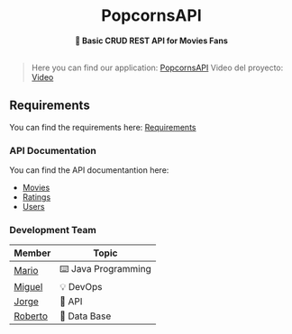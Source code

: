 <div align="center">
    <h1>PopcornsAPI</h1>
    <b>🍿 Basic CRUD REST API for Movies Fans</b>
</div>

<br>

> Here you can find our application: [PopcornsAPI](https://popcornsapi.herokuapp.com/)
> Video del proyecto: [Video](https://www.youtube.com/watch?v=xX1CSvJ2He8&feature=youtu.be)

## Requirements

You can find the requirements here: [Requirements](/docs/Requirements.md)

### API Documentation

You can find the API documentantion here: 

- [Movies](https://popcornsapi.herokuapp.com/movies)
- [Ratings](https://popcornsapi.herokuapp.com/ratings)
- [Users](https://popcornsapi.herokuapp.com/users)

### Development Team

| Member  | Topic            |
|---------|------------------|
| [Mario](https://github.com/MarioJChanZurita)   | ⌨️ Java Programming |
| [Miguel](https://github.com/MiguelRAvila)  | 💡 DevOps           |
| [Jorge](https://github.com/imreyesjorge)   | 🔑 API              |
| [Roberto](https://github.com/Apoquinto) | 💽 Data Base        |
